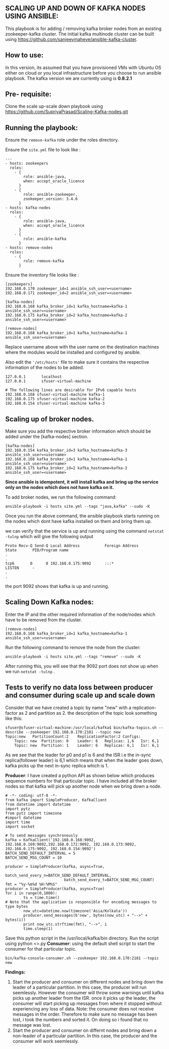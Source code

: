 ## SCALING UP AND DOWN OF KAFKA NODES USING ANSIBLE:

This playbook is for adding / removing kafka broker nodes from an existing zookeeper-kafka cluster. The initial kafka multinode cluster can be built using https://github.com/sanjeevmaheve/ansible-kafka-cluster. 

## How to use: 
In this version, its assumed that you have provisioned VMs with Ubuntu OS either on cloud or you local infrastructure before you choose to run ansible playbook.
The kafka version we are currently using is **0.8.2.1**

## Pre- requisite:
Clone the scale up-scale down playbook using https://github.com/SupriyaPrasad/Scaling-Kafka-nodes.git

## Running the playbook:

Ensure the `remove-kafka` role under the roles directory.

Ensure the `site.yml` file to look like :
```
---
- hosts: zookeepers
  roles:
    - {
        role: ansible-java,
        when: accept_oracle_licence
      }
    - {
        role: ansible-zookeeper,
        zookeeper_version: 3.4.6
      }
- hosts: kafka-nodes
  roles:
    - {
        role: ansible-java,
        when: accept_oracle_licence
      }
    - {
        role: ansible-kafka
      }
- hosts: remove-nodes
  roles:
    - {
        role: remove-kafka
      }

```
Ensure the inventory file looks like :

```
[zookeepers]
192.168.0.170 zookeeper_id=1 ansible_ssh_user=<username>
192.168.0.171 zookeeper_id=2 ansible_ssh_user=<username>

[kafka-nodes]
192.168.0.168 kafka_broker_id=1 kafka_hostname=kafka-1 ansible_ssh_user=<username>
192.168.0.175 kafka_broker_id=2 kafka_hostname=kafka-2 ansible_ssh_user=<username>

[remove-nodes]
192.168.0.168 kafka_broker_id=1 kafka_hostname=kafka-1 ansible_ssh_user=<username>
```
Replace username above with the user name on the destination machines where the modules would be installed and configured by ansible. 

Also edit the ` '/etc/hosts' ` file to make sure it contains the respective information of the nodes to be added.
```
127.0.0.1       localhost
127.0.0.1       sfuser-virtual-machine

# The following lines are desirable for IPv6 capable hosts
192.168.0.168 sfuser-virtual-machine kafka-1
192.168.0.175 sfuser-virtual-machine kafka-2
192.168.0.154 sfuser-virtual-machine kafka-3
```

## Scaling up of broker nodes.
Make sure you add the respective broker information which should be added under the [kafka-nodes] section. 
```
[kafka-nodes]
192.168.0.154 kafka_broker_id=3 kafka_hostname=kafka-3 ansible_ssh_user=<username>
192.168.0.168 kafka_broker_id=1 kafka_hostname=kafka-1 ansible_ssh_user=<username>
192.168.0.175 kafka_broker_id=2 kafka_hostname=kafka-2 ansible_ssh_user=<username>
```
**Since ansible is idempotent, it will install kafka and bring up the service only on the nodes which does not have kafka on it.**

To add broker nodes, we run the following command:
``` 
ansible-playbook -i hosts site.yml --tags "java,kafka" --sudo -K 
```

Once you run the above command, the ansible playbook starts running on the nodes which dont have kafka installed on them and bring them up. 

we can verify that the service is up and running using the command ` netstat -tulnp ` which will give the following output
```
Proto Recv-Q Send-Q Local Address           Foreign Address         State       PID/Program name
.
.
tcp6       0      0 192.168.0.175:9092      :::*                    LISTEN      -               
.
.
```
the port 9092 shows that kafka is up and running. 

## Scaling Down Kafka nodes: 
Enter the IP and the other required information of the node/nodes which have to be removed from the cluster. 
```
[remove-nodes]
192.168.0.168 kafka_broker_id=1 kafka_hostname=kafka-1 ansible_ssh_user=<username>
```
Run the following command to remove the node from the cluster:
```
ansible-playbook -i hosts site.yml --tags "remove" --sudo -K
```
After running this, you will see that the 9092 port does not show up when we run `netstat -tulnp` .

## Tests to verify no data loss between producer and consumer during scale up and scale down

Consider that we have created a topic by name "new" with a replication-factor as 2 and partition as 2. the description of the topic look something like this:
```
sfuser@sfuser-virtual-machine:/usr/local/kafka$ bin/kafka-topics.sh --describe --zookeeper 192.168.0.170:2181 --topic new
Topic:new	PartitionCount:2	ReplicationFactor:2	Configs:
	Topic: new	Partition: 0	Leader: 6	Replicas: 1,6	Isr: 6,1
	Topic: new	Partition: 1	Leader: 6	Replicas: 6,1	Isr: 6,1
```
As we see that the leader for p0 and p1 is 6 and the ISR i.e the in-sync replica(follower leader) is 6,1 which means that when the leader goes down, kafka picks up the next in-sync replica which is 1. 

**Producer**: I have created a python API as shown below which produces sequence numbers for that particular topic. I have included all the broker nodes so that kafka will pick up another node when we bring down a node.
```
# -*- coding: utf-8 -*-
from kafka import SimpleProducer, KafkaClient
from datetime import datetime
import pytz
from pytz import timezone
#import datetime
import time
import socket

# To send messages synchronously
kafka = KafkaClient('192.168.0.168:9092, 192.168.0.169:9092,192.168.0.172:9092, 192.168.0.173:9092, 192.168.0.175:9092, 192.168.0.154:9092')
BATCH_SEND_DEFAULT_INTERVAL = 5
BATCH_SEND_MSG_COUNT = 10

producer = SimpleProducer(kafka, async=True,
                          batch_send_every_n=BATCH_SEND_DEFAULT_INTERVAL,
                          batch_send_every_t=BATCH_SEND_MSG_COUNT)
fmt = "%y-%m%d %H:%M%S"
producer = SimpleProducer(kafka, async=True)
for i in range(0,1000):
        ts = time.time()
# Note that the application is responsible for encoding messages to type bytes
        now_utc=datetime.now(timezone('Asia/Kolkata'))
        producer.send_messages(b'new', bytes(now_utc) + "-->" + bytes(i))
        print now_utc.strftime(fmt), "-->", i
        time.sleep(1)

```
Save this python script in the /usr/local/kafka/bin directory. Run the script using python <<filename>>.py
**Consumer**: using the default shell script to start the consumer for that particular topic.
```
bin/kafka-console-consumer.sh --zookeeper 192.168.0.170:2181 --topic new
```

**Findings:**

1. Start the producer and consumer on different nodes and bring down the leader of a particular partition. 
      In this case, the producer will run seemlessly. However the consumer will throw some warnings until kafka picks up           another leader from the ISR. once it picks up the leader, the consumer will start picking up messages from where it          stopped without experiencing any loss of data.
      Note: the consumer does not receive messages in the order. Therefore to make sure no message has been lost, i took the       numbers and sorted it. On doing so i found that no message was lost.
2. Start the producer and consumer on differnt nodes and bring down a non-leader of a particular partition.
      In this case, the producer and the consumer will work seemlessly.
